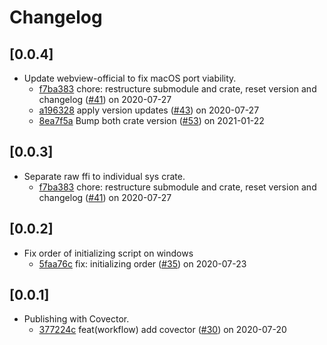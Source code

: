 # Changelog

## [0.0.4]

-   Update webview-official to fix macOS port viability.
    -   [f7ba383](https://www.github.com/webview/webview_rust/commit/f7ba383af21e13c1ac3076803a22c6a54d974894) chore: restructure submodule and crate, reset version and changelog ([#41](https://www.github.com/webview/webview_rust/pull/41)) on 2020-07-27
    -   [a196328](https://www.github.com/webview/webview_rust/commit/a196328a375395e8b42a2aa2d65570b7902f4376) apply version updates ([#43](https://www.github.com/webview/webview_rust/pull/43)) on 2020-07-27
    -   [8ea7f5a](https://www.github.com/webview/webview_rust/commit/8ea7f5a4b922978d8a78f1ffaf455dbc9b7fa978) Bump both crate version ([#53](https://www.github.com/webview/webview_rust/pull/53)) on 2021-01-22

## [0.0.3]

-   Separate raw ffi to individual sys crate.
    -   [f7ba383](https://www.github.com/webview/webview_rust/commit/f7ba383af21e13c1ac3076803a22c6a54d974894) chore: restructure submodule and crate, reset version and changelog ([#41](https://www.github.com/webview/webview_rust/pull/41)) on 2020-07-27

## [0.0.2]

-   Fix order of initializing script on windows
    -   [5faa76c](https://www.github.com/webview/webview_rust/commit/5faa76c268ec1048e5ee20424684ab9de104cbd0) fix: initializing order ([#35](https://www.github.com/webview/webview_rust/pull/35)) on 2020-07-23

## [0.0.1]

-   Publishing with Covector.
    -   [377224c](https://www.github.com/webview/webview_rust/commit/377224c29a8eb2393a6a5dfe3f2e510c57fa3147) feat(workflow) add covector ([#30](https://www.github.com/webview/webview_rust/pull/30)) on 2020-07-20
